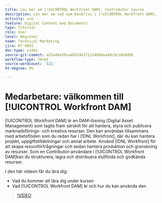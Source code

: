```yaml
---
title: Läs mer om [!UICONTROL Workfront DAM], Contributor Course
description: Läs mer om vad som beskrivs i [!UICONTROL Workfront DAM], Contributor-kurs.
activity: use
feature: Digital Content and Documents
type: Tutorial
role: User
level: Beginner
team: Technical Marketing
jira: KT-8991
doc-type: video
source-git-commit: a25a49e59ca483246271214886ea4dc9c10e8d66
workflow-type: tm+mt
source-wordcount: '121'
ht-degree: 0%

---
```


# Medarbetare: välkommen till [!UICONTROL Workfront DAM]

[!UICONTROL Workfront DAM] är en DAM-lösning (Digital Asset Management) som tagits fram särskilt för att hantera, styra och publicera marknadsförings- och kreativa resurser. Den kan användas tillsammans med arbetsflöden som du redan har i [!DNL Workfront], där du kan hantera projekt, uppgiftstilldelningar och annat arbete. Använd [!DNL Workfront] för att skapa resursförfrågningar och sedan hantera produktion och granskning av resurser. Som en Contributor-användare i [!UICONTROL Workfront DAM]kan du strukturera, lagra och distribuera slutförda och godkända resurser.

I den här videon får du lära dig:

* Vad du kommer att lära dig under kursen
* Vad [!UICONTROL Workfront DAM] är och hur du kan använda den

>[!VIDEO](https://video.tv.adobe.com/v/335251/?quality=12&learn=on)
